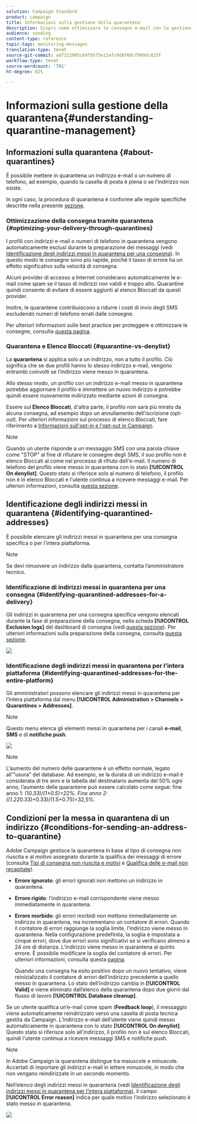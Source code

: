 ```yaml
---
solution: Campaign Standard
product: campaign
title: Informazioni sulla gestione della quarantena
description: Scopri come ottimizzare le consegne e-mail con la gestione della quarantena.
audience: sending
content-type: reference
topic-tags: monitoring-messages
translation-type: tm+mt
source-git-commit: ad7322905c69f9575e11efc9d8f68cf909dc425f
workflow-type: tm+mt
source-wordcount: '781'
ht-degree: 82%

---
```



# Informazioni sulla gestione della quarantena{#understanding-quarantine-management}

## Informazioni sulla quarantena {#about-quarantines}

È possibile mettere in quarantena un indirizzo e-mail o un numero di telefono, ad esempio, quando la casella di posta è piena o se l’indirizzo non esiste.

In ogni caso, la procedura di quarantena è conforme alle regole specifiche descritte nella presente [sezione](#conditions-for-sending-an-address-to-quarantine).

### Ottimizzazione della consegna tramite quarantena {#optimizing-your-delivery-through-quarantines}

I profili con indirizzi e-mail o numeri di telefono in quarantena vengono automaticamente esclusi durante la preparazione dei messaggi (vedi [Identificazione degli indirizzi messi in quarantena per una consegna](#identifying-quarantined-addresses-for-a-delivery)). In questo modo le consegne sono più rapide, poiché il tasso di errore ha un effetto significativo sulla velocità di consegna.

Alcuni provider di accesso a Internet considerano automaticamente le e-mail come spam se il tasso di indirizzi non validi è troppo alto. Quarantine quindi consente di evitare di essere aggiunti al elenco Bloccati da questi provider.

Inoltre, le quarantene contribuiscono a ridurre i costi di invio degli SMS escludendo numeri di telefono errati dalle consegne.

Per ulteriori informazioni sulle best practice per proteggere e ottimizzare le consegne, consulta [questa pagina](../../sending/using/delivery-best-practices.md).

### Quarantena e Elenco Bloccati {#quarantine-vs-denylist}

La **quarantena** si applica solo a un indirizzo, non a tutto il profilo. Ciò significa che se due profili hanno lo stesso indirizzo e-mail, vengono entrambi coinvolti se l’indirizzo viene messo in quarantena.

Allo stesso modo, un profilo con un indirizzo e-mail messo in quarantena potrebbe aggiornare il profilo e immettere un nuovo indirizzo e potrebbe quindi essere nuovamente indirizzato mediante azioni di consegna.

Essere sul **Elenco Bloccati**, d&#39;altra parte, il profilo non sarà più mirato da alcuna consegna, ad esempio dopo un annullamento dell&#39;iscrizione (opt-out). Per ulteriori informazioni sul processo di elenco Bloccati, fare riferimento a [Informazioni sull&#39;opt-in e l&#39;opt-out in Campaign](../../audiences/using/about-opt-in-and-opt-out-in-campaign.md).

>[!NOTE]
>
>Quando un utente risponde a un messaggio SMS con una parola chiave come &quot;STOP&quot; al fine di rifiutare le consegne degli SMS, il suo profilo non è elenco Bloccati al  come nel processo di rifiuto dell&#39;e-mail. Il numero di telefono del profilo viene messo in quarantena con lo stato **[!UICONTROL On denylist]**. Questo stato si riferisce solo al numero di telefono, il profilo non è in elenco Bloccati e l&#39;utente continua a ricevere messaggi e-mail. Per ulteriori informazioni, consulta [questa sezione](../../channels/using/managing-incoming-sms.md#managing-stop-sms).

## Identificazione degli indirizzi messi in quarantena {#identifying-quarantined-addresses}

È possibile elencare gli indirizzi messi in quarantena per una consegna specifica o per l’intera piattaforma.

>[!NOTE]
>
>Se devi rimuovere un indirizzo dalla quarantena, contatta l’amministratore tecnico.

### Identificazione di indirizzi messi in quarantena per una consegna {#identifying-quarantined-addresses-for-a-delivery}

Gli indirizzi in quarantena per una consegna specifica vengono elencati durante la fase di preparazione della consegna, nella scheda **[!UICONTROL Exclusion logs]** del dashboard di consegna (vedi [questa sezione](../../sending/using/monitoring-a-delivery.md#exclusion-logs)). Per ulteriori informazioni sulla preparazione della consegna, consulta [questa sezione](../../sending/using/preparing-the-send.md).

![](assets/exclusion_logs.png)

### Identificazione degli indirizzi messi in quarantena per l’intera piattaforma {#identifying-quarantined-addresses-for-the-entire-platform}

Gli amministratori possono elencare gli indirizzi messi in quarantena per l’intera piattaforma dal menu **[!UICONTROL Administration > Channels > Quarantines > Addresses]**.

>[!NOTE]
>
>Questo menu elenca gli elementi messi in quarantena per i canali **e-mail**, **SMS** e di **notifiche push**.

![](assets/quarantines1.png)

>[!NOTE]
>
>L’aumento del numero delle quarantene è un effetto normale, legato all’&quot;usura&quot; del database. Ad esempio, se la durata di un indirizzo e-mail è considerata di tre anni e la tabella del destinatario aumenta del 50% ogni anno, l’aumento delle quarantene può essere calcolato come segue: fine anno 1: (1*0.33)/(1+0.5)=22%. Fine anno 2: ((1.22*0.33)+0.33)/(1.5+0.75)=32,5%.

## Condizioni per la messa in quarantena di un indirizzo {#conditions-for-sending-an-address-to-quarantine}

Adobe Campaign gestisce la quarantena in base al tipo di consegna non riuscita e al motivo assegnato durante la qualifica dei messaggi di errore (consulta [Tipi di consegna non riuscita e motivi](../../sending/using/understanding-delivery-failures.md#delivery-failure-types-and-reasons) e [Qualifica delle e-mail non recapitate](../../sending/using/understanding-delivery-failures.md#bounce-mail-qualification)).

* **Errore ignorato**: gli errori ignorati non mettono un indirizzo in quarantena.
* **Errore rigido**: l’indirizzo e-mail corrispondente viene messo immediatamente in quarantena.
* **Errore morbido**: gli errori morbidi non mettono immediatamente un indirizzo in quarantena, ma incrementano un contatore di errori. Quando il contatore di errori raggiunge la soglia limite, l’indirizzo viene messo in quarantena. Nella configurazione predefinita, la soglia è impostata a cinque errori, dove due errori sono significativi se si verificano almeno a 24 ore di distanza. L’indirizzo viene messo in quarantena al quinto errore. È possibile modificare la soglia del contatore di errori. Per ulteriori informazioni, consulta questa [pagina](../../administration/using/configuring-email-channel.md#email-channel-parameters).

   Quando una consegna ha esito positivo dopo un nuovo tentativo, viene reinizializzato il contatore di errori dell’indirizzo precedente a quello messo in quarantena. Lo stato dell’indirizzo cambia in **[!UICONTROL Valid]** e viene eliminato dall’elenco della quarantena dopo due giorni dal flusso di lavoro **[!UICONTROL Database cleanup]**.

Se un utente qualifica un’e-mail come spam (**Feedback loop**), il messaggio viene automaticamente reindirizzato verso una casella di posta tecnica gestita da Campaign. L’indirizzo e-mail dell’utente viene quindi messo automaticamente in quarantena con lo stato **[!UICONTROL On denylist]**. Questo stato si riferisce solo all&#39;indirizzo, il profilo non è sul elenco Bloccati, quindi l&#39;utente continua a ricevere messaggi SMS e notifiche push.

>[!NOTE]
>
>In Adobe Campaign la quarantena distingue tra maiuscole e minuscole. Accertati di importare gli indirizzi e-mail in lettere minuscole, in modo che non vengano reindirizzate in un secondo momento.

Nell’elenco degli indirizzi messi in quarantena (vedi [Identificazione degli indirizzi messi in quarantena per l’intera piattaforma](#identifying-quarantined-addresses-for-the-entire-platform)), il campo **[!UICONTROL Error reason]** indica per quale motivo l’indirizzo selezionato è stato messo in quarantena.

![](assets/quarantines2.png)

